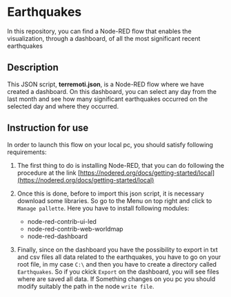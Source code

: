 # Earthquakes
In this repository, you can find a Node-RED flow that enables the visualization, through a dashboard, of all the most significant recent earthquakes

## Description
This JSON script, **terremoti.json**, is a Node-RED flow where we have created a dashboard. On this dashboard, you can select any day from the last month and see how many significant earthquakes occurred on the selected day and where they occurred.


## Instruction for use
In order to launch this flow on your local pc, you should satisfy following requirements:

1. The first thing to do is installing Node-RED, that you can do following the procedure at the link [https://nodered.org/docs/getting-started/local](https://nodered.org/docs/getting-started/local)

2. Once this is done, before to import this json script, it is necessary download some libraries. So go to the Menu on top right and click to `Manage pallette`. Here you have to install following modules:
    - node-red-contrib-ui-led
    - node-red-contrib-web-worldmap
    - node-red-dashboard

3. Finally, since on the dashboard you have the possibility to export in txt and csv files all data related to the earthquakes, you have to go on your root file, in my case `C:\` and then you have to create a directory called `Earthquakes`. So if you ckick `Export` on the dashboard, you will see files where are saved all data. If Something changes on you pc you should modify suitably the path in the node `write file`.

